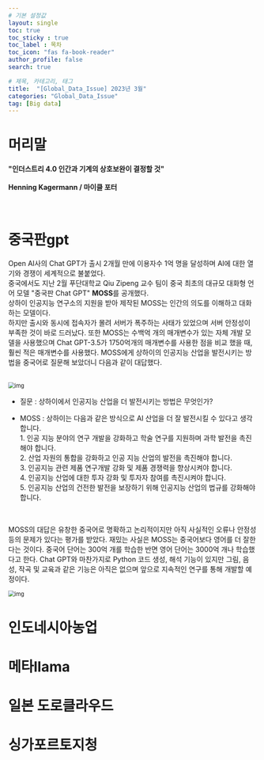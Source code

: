 ```yaml
---
# 기본 설정값
layout: single
toc: true
toc_sticky : true
toc_label : 목차
toc_icon: "fas fa-book-reader"
author_profile: false
search: true

# 제목, 카테고리, 태그
title:  "[Global_Data_Issue] 2023년 3월"
categories: "Global_Data_Issue"
tag: [Big data]
---
```


# 머리말
<div class="notice--info">
<h4>"인더스트리 4.0 인간과 기계의 상호보완이 결정할 것"<br/><br/>
Henning Kagermann / 마이클 포터</h4>
</div>
<br/>

# 중국판gpt
Open AI사의 Chat GPT가 출시 2개월 만에 이용자수 1억 명을 달성하며 AI에 대한 열기와 경쟁이 세계적으로 불붙었다.<br/>
중국에서도 지난 2월 푸단대학교 Qiu Zipeng 교수 팀이 중국 최초의 대규모 대화형 언어 모델 "중국판 Chat GPT" **MOSS**를 공개했다.<br/>
상하이 인공지능 연구소의 지원을 받아 제작된 MOSS는 인간의 의도를 이해하고 대화하는 모델이다.<br/>
하지만 출시와 동시에 접속자가 몰려 서버가 폭주하는 사태가 있었으며 서버 안정성이 부족한 것이 바로 드러났다.
또한 MOSS는 수백억 개의 매개변수가 있는 자체 개발 모델을 사용했으며 Chat GPT-3.5가 1750억개의 매개변수를 사용한 점을 비교 했을 때, 훨씬 적은 매개변수를 사용했다. MOSS에게 상하이의 인공지능 산업을 발전시키는 방법을 중국어로 질문해 보았더니 다음과 같이 대답했다.

<br/>

<img src="http://www.cbdio.com/image/attachement/png/site2/20230221/f4285315799f255ec2ca2c.png" alt="img" style="zoom:80%;" />

<br/>

- 질문 : 상하이에서 인공지능 산업을 더 발전시키는 방법은 무엇인가?

- MOSS : 상하이는 다음과 같은 방식으로 AI 산업을 더 잘 발전시킬 수 있다고 생각합니다.<br/> 1. 인공 지능 분야의 연구 개발을 강화하고 학술 연구를 지원하며 과학 발전을 촉진해야 합니다. <br/>2. 산업 자원의 통합을 강화하고 인공 지능 산업의 발전을 촉진해야 합니다. <br/>3. 인공지능 관련 제품 연구개발 강화 및 제품 경쟁력을 향상시켜야 합니다. <br/>4. 인공지능 산업에 대한 투자 강화 및 투자자 참여를 촉진시켜야 합니다. <br/>5. 인공지능 산업의 건전한 발전을 보장하기 위해 인공지능 산업의 법규를 강화해야 합니다.
<br/>

MOSS의 대답은 유창한 중국어로 명확하고 논리적이지만 아직 사실적인 오류나 안정성 등의 문제가 있다는 평가를 받았다.
재밌는 사실은 MOSS는 중국어보다 영어를 더 잘한다는 것이다.
중국어 단어는 300억 개를 학습한 반면 영어 단어는 3000억 개나 학습했다고 한다. Chat GPT와 마찬가지로 Python 코드 생성, 해석 기능이 있지만 그림, 음성, 작곡 및 교육과 같은 기능은 아직은 없으며 앞으로 지속적인 연구를 통해 개발할 예정이다.<br/>

<img src="http://www.cbdio.com/image/attachement/png/site2/20230221/f4285315799f255ec2f132.png" alt="img" style="zoom:80%;" />



# 인도네시아농업










# 메타llama




# 일본 도로클라우드






# 싱가포르토지청

